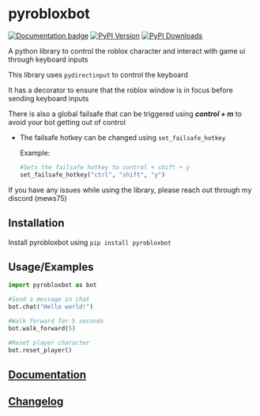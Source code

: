 
# pyrobloxbot

[![Documentation badge](https://readthedocs.org/projects/pyrobloxbot/badge/?version=latest&style=flat-default)](https://pyrobloxbot.readthedocs.io/en/latest/pyrobloxbot.html)
[![PyPI Version](https://img.shields.io/pypi/v/pyrobloxbot?label=pypi%20package)](https://pypi.python.org/pypi/pyrobloxbot)
[![PyPI Downloads](https://img.shields.io/pypi/dm/pyrobloxbot)](https://pypi.python.org/pypi/pyrobloxbot)

A python library to control the roblox character and interact with game ui through keyboard inputs

This library uses ```pydirectinput``` to control the keyboard

It has a decorator to ensure that the roblox window is in focus before sending keyboard inputs

There is also a global failsafe that can be triggered using _**control + m**_ to avoid your bot getting out of control
-   The failsafe hotkey can be changed using `set_failsafe_hotkey`

    Example:
    ```python
    #Sets the failsafe hotkey to control + shift + y
    set_failsafe_hotkey("ctrl", "shift", "y")
    ```

If you have any issues while using the library, please reach out through my discord (mews75)

## Installation

Install pyrobloxbot using ```pip install pyrobloxbot```

## Usage/Examples

```python
import pyrobloxbot as bot

#Send a message in chat
bot.chat("Hello world!")

#Walk forward for 5 seconds
bot.walk_forward(5)

#Reset player character
bot.reset_player()
```

## [Documentation](https://pyrobloxbot.readthedocs.io/en/latest/pyrobloxbot.html)

## [Changelog](https://github.com/Mews/py-roblox-bot/blob/main/CHANGELOG.md)
